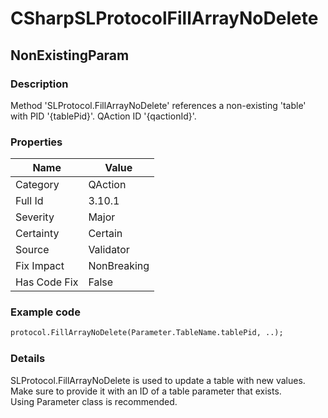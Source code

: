 ﻿---  
uid: Validator_3_10_1  
---

# CSharpSLProtocolFillArrayNoDelete

## NonExistingParam

### Description

Method 'SLProtocol.FillArrayNoDelete' references a non\-existing 'table' with PID '{tablePid}'. QAction ID '{qactionId}'.

### Properties

| Name         | Value       |
| ------------ | ----------- |
| Category     | QAction     |
| Full Id      | 3.10.1      |
| Severity     | Major       |
| Certainty    | Certain     |
| Source       | Validator   |
| Fix Impact   | NonBreaking |
| Has Code Fix | False       |

### Example code

```xml
protocol.FillArrayNoDelete(Parameter.TableName.tablePid, ..);
```

### Details

SLProtocol.FillArrayNoDelete is used to update a table with new values.  
Make sure to provide it with an ID of a table parameter that exists.  
Using Parameter class is recommended.
